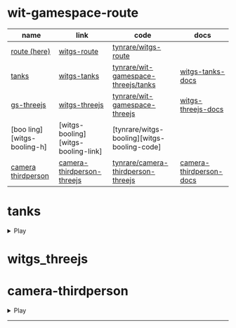 # wit-gamespace-route

| name                                       | link                                                  | code                                                          | docs                      |
| ------------------------------------------ | ----------------------------------------------------- | ------------------------------------------------------------- | ------------------------- |
| [route (here)][witgs-route-h]              | [witgs-route][witgs-route-link]                       | [tynrare/witgs-route][witgs-route-code]                       |                           |
| [tanks][witgs-tanks-h]                     | [witgs-tanks][witgs-tanks-link]                       | [tynrare/wit-gamespace-threejs/tanks][witgs-tanks-code]       | [witgs-tanks-docs]        |
| [gs-threejs][witgs-threejs-h]              | [witgs-threejs][witgs-threejs-link]                   | [tynrare/wit-gamespace-threejs][witgs-threejs-code]           | [witgs-threejs-docs]      |
| [boo ling][witgs-booling-h]                | [witgs-booling][witgs-booling-link]                   | [tynrare/witgs-booling][witgs-booling-code]                   |                           |
| [camera thirdperson][camera-thirdperson-h] | [camera-thirdperson-threejs][camera-thirdperson-link] | [tynrare/camera-thirdperson-threejs][camera-thirdperson-code] | [camera-thirdperson-docs] |

# tanks

<details>
    <summary>Play</summary>
    <iframe src="https://witgs-tanks.netlify.app/" title="tanks"></iframe>
</details>

# witgs_threejs

# camera-thirdperson

<details>
    <summary>Play</summary>
    <iframe src="https://camera-thirdperson-threejs.netlify.app/" title="xxx"></iframe>
</details>

---

[witgs-route-h]: #wit-gamespace-route
[witgs-route-link]: https://witgs-route.netlify.app/
[witgs-route-code]: https://github.com/tynrare/witgs-route/
[camera-thirdperson-h]: #camera-thirdperson
[camera-thirdperson-link]: https://camera-thirdperson-threejs.netlify.app
[camera-thirdperson-code]: https://github.com/tynrare/camera-thirdperson-threejs
[camera-thirdperson-docs]: https://camera-thirdperson-threejs.netlify.app/docs
[witgs-tanks-h]: #tanks
[witgs-tanks-link]: https://witgs-tanks.netlify.app/
[witgs-tanks-docs]: https://witgs-tanks.netlify.app/docs/
[witgs-tanks-code]: https://github.com/tynrare/wit-gamespace-threejs/tree/dump240703
[witgs-threejs-h]: #witgs_threejs
[witgs-threejs-link]: https://witgs-threejs.netlify.app/
[witgs-threejs-docs]: https://witgs-threejs.netlify.app/docs/
[witgs-threejs-code]: https://github.com/tynrare/wit-gamespace-threejs
